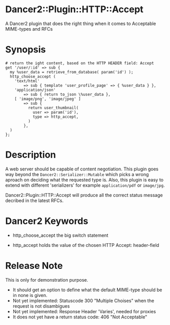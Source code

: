 Dancer2::Plugin::HTTP::Accept
=============================

A Dancer2 plugin that does the right thing when it comes to Acceptable MIME-types and RFCs

Synopsis
========

    # return the ight content, based on the HTTP HEADER field: Accept
    get '/user/:id' => sub {
      my %user_data = retrieve_from_database( param('id') );
      http_choose_accept (
        'text/html'
            => sub { template 'user_profile_page' => { %user_data } },
        'application/json'
            => sub { return to_json \%user_data },
        [ 'image/png', 'image/jpeg' ]
            => sub {
              return user_thumbnail(
                user => param('id'),
                type => http_accept,
              )
            },
      )  
    };
    

Description
===========
A web server should be capable of content negotiation. This plugin goes way beyond the `Dancer2::Serializer::Mutable` which picks a wrong aproach on deciding what the requested type is. Also, this plugin is easy to extend with different 'serializers' for example `application/pdf` or `image/jpg`.

Dancer2::Plugin::HTTP::Accept will produce all the correct status message decribed in the latest RFCs.

Dancer2 Keywords
================
* http_choose_accept
the big switch statement

* http_accept
holds the value of the chosen HTTP Accept: header-field

Release Note
============
This is only for demonstration purpose.

- It should get an option to define what the default MIME-type should be in none is given.
- Not yet implemented: Statuscode 300 "Multiple Choises" when the request is not disambigues
- Not yet implemented: Response Header 'Varies', needed for proxies
- It does not yet have a return status code: 406 "Not Acceptable"
